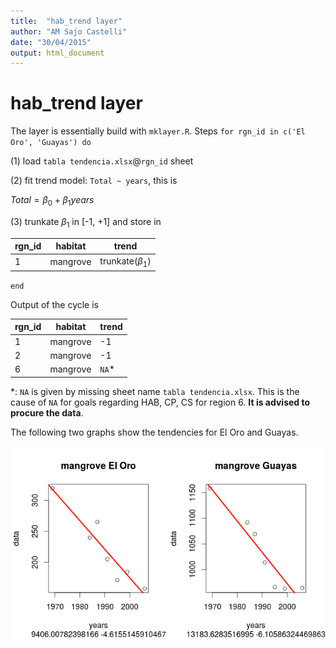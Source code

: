 ```yaml
---
title:  "hab_trend layer"
author: "AM Sajo Castelli"
date: "30/04/2015"
output: html_document
---
```

# hab_trend layer

The layer is essentially build with `mklayer.R`. 
Steps
`for rgn_id in c('El Oro', 'Guayas') do`

 (1) load `tabla tendencia.xlsx`@`rgn_id` sheet
 
 (2) fit trend model: `Total ~ years`, this is 
 
 $Total = \beta_0 + \beta_1 years$
 
 (3) trunkate $\beta_1$ in [-1, +1] and store in


| rgn_id | habitat  | trend              |
|--------|----------|--------------------|
| 1      | mangrove | trunkate($\beta_1$)|

`end`


Output of the cycle is

rgn_id | habitat | trend
-------|---------|-----
1 | mangrove | -1
2 | mangrove | -1
6 | mangrove | `NA`*

*: `NA` is given by missing sheet name `tabla tendencia.xlsx`. This is the cause of
`NA` for goals regarding HAB, CP, CS for region 6. **It is advised to procure the data**.

The following two graphs show the tendencies for El Oro and Guayas.

![tendencies](https://github.com/OHI-Science/gye/blob/draft/region2015/pre-proc/hab_trend/lms12.png)

